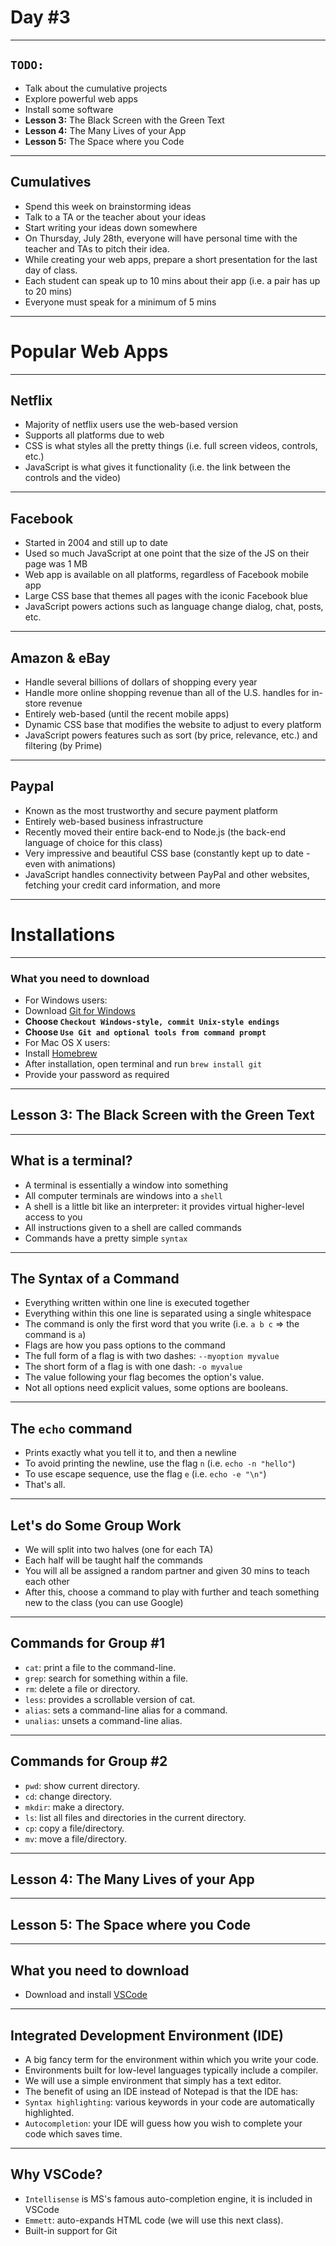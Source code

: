 # Day #3

---

## `TODO:`

 - Talk about the cumulative projects
 - Explore powerful web apps
 - Install some software
 - **Lesson 3:** The Black Screen with the Green Text
 - **Lesson 4:** The Many Lives of your App
 - **Lesson 5:** The Space where you Code

---

## Cumulatives

 - Spend this week on brainstorming ideas
 - Talk to a TA or the teacher about your ideas
 - Start writing your ideas down somewhere
 - On Thursday, July 28th, everyone will have personal time with the teacher and TAs to pitch their idea.
 - While creating your web apps, prepare a short presentation for the last day of class.
 - Each student can speak up to 10 mins about their app (i.e. a pair has up to 20 mins)
 - Everyone must speak for a minimum of 5 mins

---

# Popular Web Apps

----

## Netflix

 - Majority of netflix users use the web-based version
 - Supports all platforms due to web
 - CSS is what styles all the pretty things (i.e. full screen videos, controls, etc.)
 - JavaScript is what gives it functionality (i.e. the link between the controls and the video)

----

## Facebook

 - Started in 2004 and still up to date
 - Used so much JavaScript at one point that the size of the JS on their page was 1 MB
 - Web app is available on all platforms, regardless of Facebook mobile app
 - Large CSS base that themes all pages with the iconic Facebook blue
 - JavaScript powers actions such as language change dialog, chat, posts, etc.

----

## Amazon & eBay

 - Handle several billions of dollars of shopping every year
 - Handle more online shopping revenue than all of the U.S. handles for in-store revenue
 - Entirely web-based (until the recent mobile apps)
 - Dynamic CSS base that modifies the website to adjust to every platform
 - JavaScript powers features such as sort (by price, relevance, etc.) and filtering (by Prime)

----

## Paypal

 - Known as the most trustworthy and secure payment platform
 - Entirely web-based business infrastructure
 - Recently moved their entire back-end to Node.js (the back-end language of choice for this class)
 - Very impressive and beautiful CSS base (constantly kept up to date - even with animations)
 - JavaScript handles connectivity between PayPal and other websites, fetching your credit card information, and more

---

# Installations

----

### What you need to download

 - For Windows users:
  - Download [Git for Windows](https://git-scm.com/download/win)
  - **Choose `Checkout Windows-style, commit Unix-style endings`**
  - **Choose `Use Git and optional tools from command prompt`**
 - For Mac OS X users:
  - Install [Homebrew](http://brew.sh/)
  - After installation, open terminal and run `brew install git`
  - Provide your password as required

---

## **Lesson 3:** The Black Screen with the Green Text

---

## What is a terminal?

 - A terminal is essentially a window into something
 - All computer terminals are windows into a `shell`
 - A shell is a little bit like an interpreter: it provides virtual higher-level access to you
 - All instructions given to a shell are called commands
 - Commands have a pretty simple `syntax`

----

## The Syntax of a Command

 - Everything written within one line is executed together
 - Everything within this one line is separated using a single whitespace
 - The command is only the first word that you write (i.e. `a b c` => the command is `a`)
 - Flags are how you pass options to the command
  - The full form of a flag is with two dashes: `--myoption myvalue`
  - The short form of a flag is with one dash: `-o myvalue`
  - The value following your flag becomes the option's value.
  - Not all options need explicit values, some options are booleans.

----

## The `echo` command

 - Prints exactly what you tell it to, and then a newline
 - To avoid printing the newline, use the flag `n` (i.e. `echo -n "hello"`)
 - To use escape sequence, use the flag `e` (i.e. `echo -e "\n"`)
 - That's all.

---

## Let's do Some Group Work

 - We will split into two halves (one for each TA)
 - Each half will be taught half the commands
 - You will all be assigned a random partner and given 30 mins to teach each other
 - After this, choose a command to play with further and teach something new to the class (you can use Google)

---

## Commands for Group #1

 - `cat`: print a file to the command-line.
 - `grep`: search for something within a file.
 - `rm`: delete a file or directory. 
 - `less`: provides a scrollable version of cat.
 - `alias`: sets a command-line alias for a command.
 - `unalias`: unsets a command-line alias.

---

## Commands for Group #2

 - `pwd`: show current directory.
 - `cd`: change directory.
 - `mkdir`: make a directory.
 - `ls`: list all files and directories in the current directory.
 - `cp`: copy a file/directory.
 - `mv`: move a file/directory.

---

## **Lesson 4:** The Many Lives of your App

---

## **Lesson 5:** The Space where you Code

---

## What you need to download

 - Download and install [VSCode](https://code.visualstudio.com)

----

## Integrated Development Environment (IDE)

 - A big fancy term for the environment within which you write your code.
 - Environments built for low-level languages typically include a compiler.
 - We will use a simple environment that simply has a text editor.
 - The benefit of using an IDE instead of Notepad is that the IDE has:
  - `Syntax highlighting`: various keywords in your code are automatically highlighted.
  - `Autocompletion`: your IDE will guess how you wish to complete your code which saves time.

----

## Why VSCode?

 - `Intellisense` is MS's famous auto-completion engine, it is included in VSCode
 - `Emmett`: auto-expands HTML code (we will use this next class).
 - Built-in support for Git